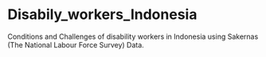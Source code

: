 # Disabily_workers_Indonesia
Conditions and Challenges of disability workers in Indonesia using Sakernas (The National Labour Force Survey) Data.
